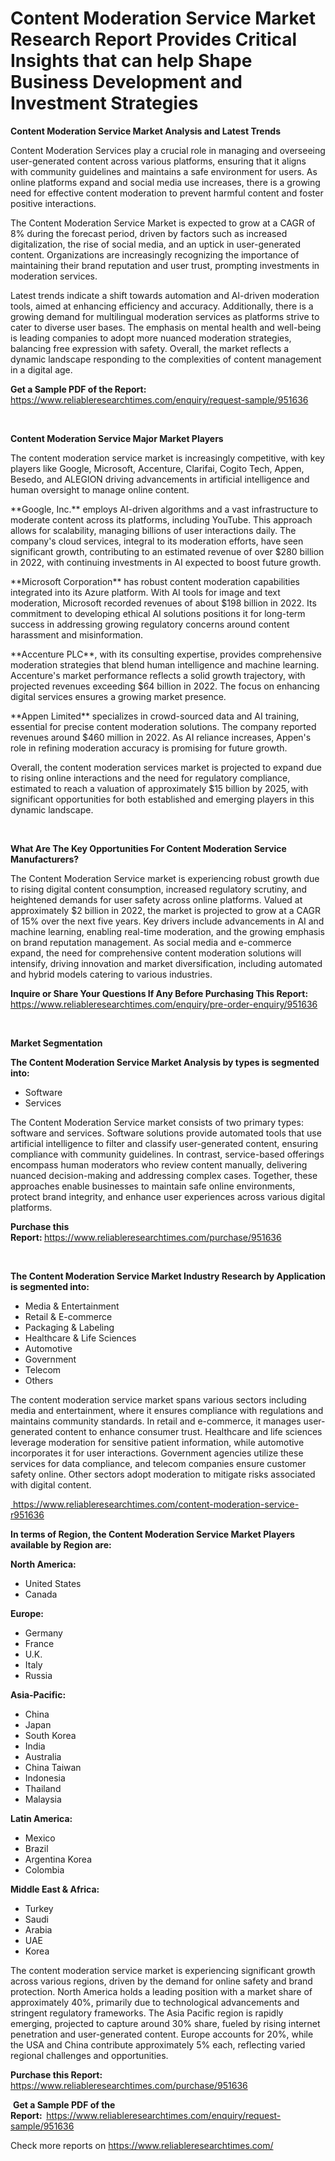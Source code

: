 <p><h1>Content Moderation Service Market Research Report Provides Critical Insights that can help Shape Business Development and Investment Strategies</h1></p><p><strong>Content Moderation Service Market Analysis and Latest Trends</strong></p>
<p><p>Content Moderation Services play a crucial role in managing and overseeing user-generated content across various platforms, ensuring that it aligns with community guidelines and maintains a safe environment for users. As online platforms expand and social media use increases, there is a growing need for effective content moderation to prevent harmful content and foster positive interactions.</p><p>The Content Moderation Service Market is expected to grow at a CAGR of 8% during the forecast period, driven by factors such as increased digitalization, the rise of social media, and an uptick in user-generated content. Organizations are increasingly recognizing the importance of maintaining their brand reputation and user trust, prompting investments in moderation services. </p><p>Latest trends indicate a shift towards automation and AI-driven moderation tools, aimed at enhancing efficiency and accuracy. Additionally, there is a growing demand for multilingual moderation services as platforms strive to cater to diverse user bases. The emphasis on mental health and well-being is leading companies to adopt more nuanced moderation strategies, balancing free expression with safety. Overall, the market reflects a dynamic landscape responding to the complexities of content management in a digital age.</p></p>
<p><strong>Get a Sample PDF of the Report:&nbsp;</strong> <a href="https://www.reliableresearchtimes.com/enquiry/request-sample/951636?utm_campaign=2892&utm_medium=2&utm_source=Github&utm_content=ia&utm_term=06032025&utm_id=content-moderation-service">https://www.reliableresearchtimes.com/enquiry/request-sample/951636</a></p>
<p>&nbsp;</p>
<p><strong>Content Moderation Service Major Market Players</strong></p>
<p><p>The content moderation service market is increasingly competitive, with key players like Google, Microsoft, Accenture, Clarifai, Cogito Tech, Appen, Besedo, and ALEGION driving advancements in artificial intelligence and human oversight to manage online content.</p><p>**Google, Inc.** employs AI-driven algorithms and a vast infrastructure to moderate content across its platforms, including YouTube. This approach allows for scalability, managing billions of user interactions daily. The company's cloud services, integral to its moderation efforts, have seen significant growth, contributing to an estimated revenue of over $280 billion in 2022, with continuing investments in AI expected to boost future growth.</p><p>**Microsoft Corporation** has robust content moderation capabilities integrated into its Azure platform. With AI tools for image and text moderation, Microsoft recorded revenues of about $198 billion in 2022. Its commitment to developing ethical AI solutions positions it for long-term success in addressing growing regulatory concerns around content harassment and misinformation.</p><p>**Accenture PLC**, with its consulting expertise, provides comprehensive moderation strategies that blend human intelligence and machine learning. Accenture's market performance reflects a solid growth trajectory, with projected revenues exceeding $64 billion in 2022. The focus on enhancing digital services ensures a growing market presence.</p><p>**Appen Limited** specializes in crowd-sourced data and AI training, essential for precise content moderation solutions. The company reported revenues around $460 million in 2022. As AI reliance increases, Appen's role in refining moderation accuracy is promising for future growth.</p><p>Overall, the content moderation services market is projected to expand due to rising online interactions and the need for regulatory compliance, estimated to reach a valuation of approximately $15 billion by 2025, with significant opportunities for both established and emerging players in this dynamic landscape.</p></p>
<p>&nbsp;</p>
<p><strong>What Are The Key Opportunities For Content Moderation Service Manufacturers?</strong></p>
<p><p>The Content Moderation Service market is experiencing robust growth due to rising digital content consumption, increased regulatory scrutiny, and heightened demands for user safety across online platforms. Valued at approximately $2 billion in 2022, the market is projected to grow at a CAGR of 15% over the next five years. Key drivers include advancements in AI and machine learning, enabling real-time moderation, and the growing emphasis on brand reputation management. As social media and e-commerce expand, the need for comprehensive content moderation solutions will intensify, driving innovation and market diversification, including automated and hybrid models catering to various industries.</p></p>
<p><strong>Inquire or Share Your Questions If Any Before Purchasing This Report:</strong> <a href="https://www.reliableresearchtimes.com/enquiry/pre-order-enquiry/951636?utm_campaign=2892&utm_medium=2&utm_source=Github&utm_content=ia&utm_term=06032025&utm_id=content-moderation-service">https://www.reliableresearchtimes.com/enquiry/pre-order-enquiry/951636</a></p>
<p>&nbsp;</p>
<p><strong>Market Segmentation</strong></p>
<p><strong>The Content Moderation Service Market Analysis by types is segmented into:</strong></p>
<p><ul><li>Software</li><li>Services</li></ul></p>
<p><p>The Content Moderation Service market consists of two primary types: software and services. Software solutions provide automated tools that use artificial intelligence to filter and classify user-generated content, ensuring compliance with community guidelines. In contrast, service-based offerings encompass human moderators who review content manually, delivering nuanced decision-making and addressing complex cases. Together, these approaches enable businesses to maintain safe online environments, protect brand integrity, and enhance user experiences across various digital platforms.</p></p>
<p><strong>Purchase this Report:&nbsp;</strong><a href="https://www.reliableresearchtimes.com/purchase/951636?utm_campaign=2892&utm_medium=2&utm_source=Github&utm_content=ia&utm_term=06032025&utm_id=content-moderation-service">https://www.reliableresearchtimes.com/purchase/951636</a></p>
<p>&nbsp;</p>
<p><strong>The Content Moderation Service Market Industry Research by Application is segmented into:</strong></p>
<p><ul><li>Media & Entertainment</li><li>Retail & E-commerce</li><li>Packaging & Labeling</li><li>Healthcare & Life Sciences</li><li>Automotive</li><li>Government</li><li>Telecom</li><li>Others</li></ul></p>
<p><p>The content moderation service market spans various sectors including media and entertainment, where it ensures compliance with regulations and maintains community standards. In retail and e-commerce, it manages user-generated content to enhance consumer trust. Healthcare and life sciences leverage moderation for sensitive patient information, while automotive incorporates it for user interactions. Government agencies utilize these services for data compliance, and telecom companies ensure customer safety online. Other sectors adopt moderation to mitigate risks associated with digital content.</p></p>
<p><a href="https://www.reliableresearchtimes.com/content-moderation-service-r951636?utm_campaign=2892&utm_medium=2&utm_source=Github&utm_content=ia&utm_term=06032025&utm_id=content-moderation-service">&nbsp;https://www.reliableresearchtimes.com/content-moderation-service-r951636</a></p>
<p><strong>In terms of Region, the Content Moderation Service Market Players available by Region are:</strong></p>
<p>
    <p> <strong> North America: </strong>
        <ul>
            <li>United States</li>
            <li>Canada</li>
        </ul>
        </p> 
    <p> <strong> Europe: </strong>
        <ul>
            <li>Germany</li>
            <li>France</li>
            <li>U.K.</li>
            <li>Italy</li>
            <li>Russia</li>
        </ul>
        </p> 
    <p> <strong> Asia-Pacific: </strong>
        <ul>
            <li>China</li>
            <li>Japan</li>
            <li>South Korea</li>
            <li>India</li>
            <li>Australia</li>
            <li>China Taiwan</li>
            <li>Indonesia</li>
            <li>Thailand</li>
            <li>Malaysia</li>
        </ul>
        </p> 
    <p> <strong> Latin America: </strong>
        <ul>
            <li>Mexico</li>
            <li>Brazil</li>
            <li>Argentina Korea</li>
            <li>Colombia</li>
        </ul>
        </p> 
    <p> <strong> Middle East & Africa: </strong>
        <ul>
            <li>Turkey</li>
            <li>Saudi</li>
            <li>Arabia</li>
            <li>UAE</li>
            <li>Korea</li>
        </ul>
    </p>
    </p>
<p><p>The content moderation service market is experiencing significant growth across various regions, driven by the demand for online safety and brand protection. North America holds a leading position with a market share of approximately 40%, primarily due to technological advancements and stringent regulatory frameworks. The Asia Pacific region is rapidly emerging, projected to capture around 30% share, fueled by rising internet penetration and user-generated content. Europe accounts for 20%, while the USA and China contribute approximately 5% each, reflecting varied regional challenges and opportunities.</p></p>
<p><strong>Purchase this Report: </strong><a href="https://www.reliableresearchtimes.com/purchase/951636?utm_campaign=2892&utm_medium=2&utm_source=Github&utm_content=ia&utm_term=06032025&utm_id=content-moderation-service">https://www.reliableresearchtimes.com/purchase/951636</a></p>
<p>&nbsp;<strong>Get a Sample PDF of the Report:&nbsp;&nbsp;</strong><a href="https://www.reliableresearchtimes.com/enquiry/request-sample/951636?utm_campaign=2892&utm_medium=2&utm_source=Github&utm_content=ia&utm_term=06032025&utm_id=content-moderation-service">https://www.reliableresearchtimes.com/enquiry/request-sample/951636</a></p>
<p><strong></strong></p>
<p>Check more reports on <a href="https://www.reliableresearchtimes.com/?utm_campaign=2892&utm_medium=2&utm_source=Github&utm_content=ia&utm_term=06032025&utm_id=content-moderation-service">https://www.reliableresearchtimes.com/</a></p>